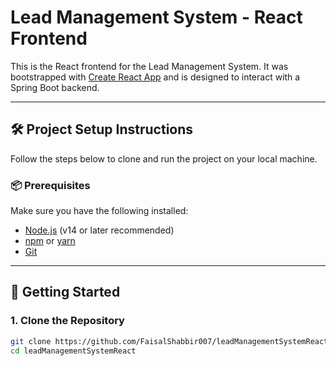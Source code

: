 # Lead Management System - React Frontend

This is the React frontend for the Lead Management System. It was bootstrapped with [Create React App](https://github.com/facebook/create-react-app) and is designed to interact with a Spring Boot backend.

---

## 🛠️ Project Setup Instructions

Follow the steps below to clone and run the project on your local machine.

### 📦 Prerequisites

Make sure you have the following installed:

- [Node.js](https://nodejs.org/) (v14 or later recommended)
- [npm](https://www.npmjs.com/) or [yarn](https://yarnpkg.com/)
- [Git](https://git-scm.com/)

---

## 🚀 Getting Started

### 1. Clone the Repository

```bash
git clone https://github.com/FaisalShabbir007/leadManagementSystemReact.git
cd leadManagementSystemReact
